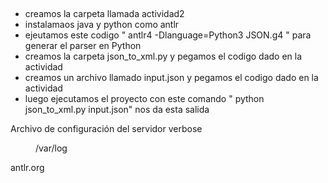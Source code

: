 ##
- creamos la carpeta llamada actividad2 
- instalamaos java y python como antlr 
- ejeutamos este codigo " antlr4 -Dlanguage=Python3 JSON.g4 " para generar el parser en Python
- creamos la carpeta json_to_xml.py y pegamos el codigo dado en la actividad 
- creamos un archivo llamado input.json y pegamos el codigo dado en la actividad
- luego ejecutamos el proyecto con este comando " python json_to_xml.py input.json"
nos da esta salida 

<descripcion>Archivo de configuración del servidor</descripcion>
<logs>
<nivel>verbose</nivel>
<dir>/var/log</dir>
</logs>
<host>antlr.org</host>
<admin></admin>
<alias></alias>